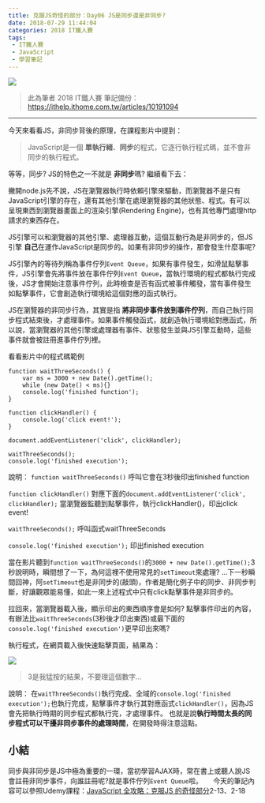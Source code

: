 ```yaml
---
title: 克服JS奇怪的部分：Day06 JS是同步還是非同步?
date: 2018-07-29 11:44:04
categories: 2018 IT鐵人賽
tags:
 - IT鐵人賽
 - JavaScript
 - 學習筆記
---
```

![](https://2.bp.blogspot.com/-JXDRY0NYcys/W1waoy9p6wI/AAAAAAAAIas/nVx-9niwq-Aan0i37T7KWV02envXOhMnACLcBGAs/s1600/2018ITMANJS06.png)
<!-- more -->
> 此為筆者 2018 IT鐵人賽 筆記備份：https://ithelp.ithome.com.tw/articles/10191094

---

今天來看看JS，非同步背後的原理，在課程影片中提到：
> JavaScript是一個 **單執行緒**、**同步**的程式，它逐行執行程式碼，並不會非同步的執行程式。

等等，同步?
JS的特色之一不就是 **非同步**嗎?
繼續看下去：

撇開node.js先不說，JS在瀏覽器執行時依賴引擎來驅動，而瀏覽器不是只有JavaScript引擎的存在，還有其他引擎在處理瀏覽器的其他狀態、程式。有可以呈現東西到瀏覽器畫面上的渲染引擎(Rendering Engine)，也有其他專門處理http請求的東西存在。

JS引擎可以和瀏覽器的其他引擎、處理器互動，這個互動行為是非同步的，但JS引擎 **自己**在運作JavaScript是同步的。如果有非同步的操作，那會發生什麼事呢?

JS引擎內的等待列稱為事件佇列`Event Queue`，如果有事件發生，如滑鼠點擊事件，JS引擎會先將事件放在事件佇列`Event Queue`，當執行環境的程式都執行完成後，JS才會開始注意事件佇列，此時檢查是否有函式被事件觸發，當有事件發生如點擊事件，它會創造執行環境給這個對應的函式執行。

JS在瀏覽器的非同步行為，其實是指 **將非同步事件放到事件佇列**，而自己執行同步程式結束後，才處理事件。如果事件觸發函式，就創造執行環境給對應函式，所以說，當瀏覽器的其他引擎或處理器有事件、狀態發生並與JS引擎互動時，這些事件就會被註冊進事件佇列裡。

看看影片中的程式碼範例

```JS
function waitThreeSeconds() {
    var ms = 3000 + new Date().getTime();
    while (new Date() < ms){}
    console.log('finished function');
}

function clickHandler() {
    console.log('click event!');
}

document.addEventListener('click', clickHandler);

waitThreeSeconds();
console.log('finished execution');
```

說明：
`function waitThreeSeconds()`
呼叫它會在3秒後印出finished function

`function clickHandler()`
對應下面的`document.addEventListener('click', clickHandler);`
當瀏覽器監聽到點擊事件，執行clickHandler()，印出click event!

`waitThreeSeconds();`
呼叫函式waitThreeSeconds

`console.log('finished execution');`
印出finished execution

當在影片聽到`function waitThreeSeconds()`的`3000 + new Date().getTime();`3秒說明時，瞬間想了一下，為何這裡不使用常見的`setTimeout`來處理?
...下一秒瞬間回神，阿`setTimeout`也是非同步的(敲頭)，作者是簡化例子中的同步、非同步判斷，好讓觀眾能易懂，如此一來上述程式中只有click點擊事件是非同步的。

拉回來，當瀏覽器載入後，顯示印出的東西順序會是如何?
點擊事件印出的內容，有辦法比`waitThreeSeconds`(3秒後才印出東西)或最下面的`console.log('finished execution')`更早印出來嗎?

執行程式，在網頁載入後快速點擊頁面，結果為：

![](https://i.imgur.com/F7GJMAF.png)

> 3是我猛按的結果，不要理這個數字...

說明：
在`waitThreeSeconds()`執行完成、全域的`console.log('finished execution');`也執行完成，點擊事件才執行其對應函式`clickHandler()`，因為JS會先把執行時期的同步程式都執行完，才處理事件。
也就是說**執行時間太長的同步程式可以干擾非同步事件的處理時間**，在開發時得注意這點。
　
　
　
## 小結
同步與非同步是JS中極為重要的一環，當初學習AJAX時，常在書上或聽人說JS會註冊非同步事件，向誰註冊呢?就是事件佇列`Event Queue`啦。
　
今天的筆記內容可以參照Udemy課程：[JavaScript 全攻略：克服JS 的奇怪部分](https://www.udemy.com/javascriptjs/)2-13、2-18


